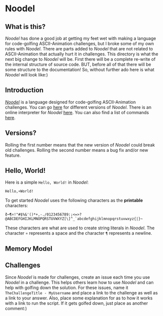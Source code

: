 # Noodel

## What is this?

_Noodel_ has done a good job at getting my feet wet with making a language for code-golfing ASCII-Animation challenges, but I broke
some of my own rules with _Noodel_. There are parts added to _Noodel_ that are not related to ASCII-Animation that actually hurt it
in challenges. This directory is what the next big change to _Noodel_ will be. First there will be a complete re-write of the internal
structure of source code. BUT, before all of that there will be some structure to the documentation! So, without further ado here is
what _Noodel_ will look like:)

## Introduction

[_Noodel_]() is a language designed for code-golfing ASCII-Animation challenges. You can go [here]() for different versions of _Noodel_.
There is an online interpreter for _Noodel_ [here](). You can also find a list of commands [here]().

## Versions?

Rolling the first number means that the new version of _Noodel_ could break old challenges. Rolling the second number means a bug fix
and/or new feature.

## Hello, World!

Here is a simple `Hello, World!` in _Noodel_:

```
Hello,¤World!
```

To get started _Noodel_ uses the following characters as the __printable__ characters:

```
ð¬¶¤!"#$%&'()*+,-./0123456789:;<=>?@ABCDEFGHIJKLMNOPQRSTUVWXYZ[\]^_`abcdefghijklmnopqrstuvwxyz{|}~
```

These characters are what are used to create string literals in _Noodel_. The character `¤` represents a space and the character
`¶` represents a newline.

## Memory Model


## Challenges

Since _Noodel_ is made for challenges, create an issue each time you use _Noodel_ in a challenge. This helps others learn how to
use _Noodel_ and can help with golfing down the solution. For these issues, name it `TheChallengeTitle - MyUsername` and place a 
link to the challenge as well as a link to your answer. Also, place some explanation for as to how it works with a link to
run the script. If it gets golfed down, just place as another comment:)
